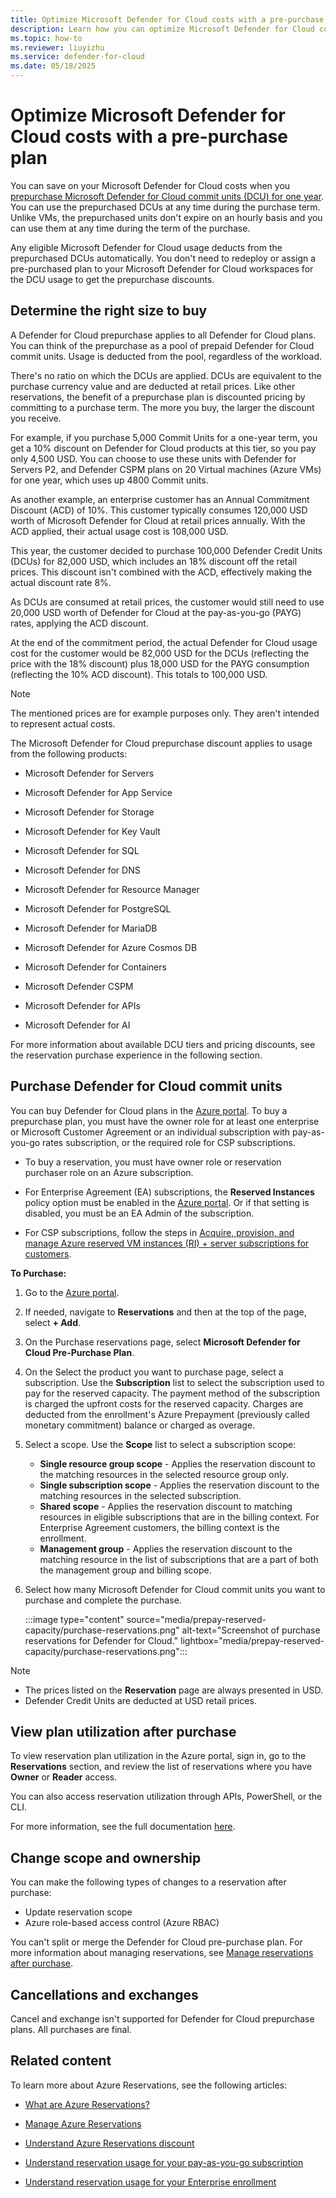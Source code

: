 ```yaml
---
title: Optimize Microsoft Defender for Cloud costs with a pre-purchase plan
description: Learn how you can optimize Microsoft Defender for Cloud costs with a pre-purchase plan.
ms.topic: how-to
ms.reviewer: liuyizhu
ms.service: defender-for-cloud
ms.date: 05/18/2025
---
```


# Optimize Microsoft Defender for Cloud costs with a pre-purchase plan

You can save on your Microsoft Defender for Cloud costs when you [prepurchase Microsoft Defender for Cloud commit units (DCU) for one year](https://azure.microsoft.com/pricing/details/defender-for-cloud/#pricing). You can use the prepurchased DCUs at any time during the purchase term. Unlike VMs, the prepurchased units don't expire on an hourly basis and you can use them at any time during the term of the purchase.

Any eligible Microsoft Defender for Cloud usage deducts from the prepurchased DCUs automatically. You don't need to redeploy or assign a pre-purchased plan to your Microsoft Defender for Cloud workspaces for the DCU usage to get the prepurchase discounts.

## Determine the right size to buy

A Defender for Cloud prepurchase applies to all Defender for Cloud plans. You can think of the prepurchase as a pool of prepaid Defender for Cloud commit units. Usage is deducted from the pool, regardless of the workload.

There's no ratio on which the DCUs are applied. DCUs are equivalent to the purchase currency value and are deducted at retail prices. Like other reservations, the benefit of a prepurchase plan is discounted pricing by committing to a purchase term. The more you buy, the larger the discount you receive.

For example, if you purchase 5,000 Commit Units for a one-year term, you get a 10% discount on Defender for Cloud products at this tier, so you pay only 4,500 USD. You can choose to use these units with Defender for Servers P2, and Defender CSPM plans on 20 Virtual machines (Azure VMs) for one year, which uses up 4800 Commit units.

As another example, an enterprise customer has an Annual Commitment Discount (ACD) of 10%. This customer typically consumes 120,000 USD worth of Microsoft Defender for Cloud at retail prices annually. With the ACD applied, their actual usage cost is 108,000 USD.

This year, the customer decided to purchase 100,000 Defender Credit Units (DCUs) for 82,000 USD, which includes an 18% discount off the retail prices. This discount isn't combined with the ACD, effectively making the actual discount rate 8%.

As DCUs are consumed at retail prices, the customer would still need to use 20,000 USD worth of Defender for Cloud at the pay-as-you-go (PAYG) rates, applying the ACD discount.

At the end of the commitment period, the actual Defender for Cloud usage cost for the customer would be 82,000 USD for the DCUs (reflecting the price with the 18% discount) plus 18,000 USD for the PAYG consumption (reflecting the 10% ACD discount). This totals to 100,000 USD.

> [!NOTE]
> The mentioned prices are for example purposes only. They aren't intended to represent actual costs.

The Microsoft Defender for Cloud prepurchase discount applies to usage from the following products:

- Microsoft Defender for Servers
- Microsoft Defender for App Service
- Microsoft Defender for Storage
- Microsoft Defender for Key Vault
- Microsoft Defender for SQL
- Microsoft Defender for DNS
- Microsoft Defender for Resource Manager
- Microsoft Defender for PostgreSQL
- Microsoft Defender for MariaDB
- Microsoft Defender for Azure Cosmos DB
- Microsoft Defender for Containers
- Microsoft Defender CSPM
- Microsoft Defender for APIs

- Microsoft Defender for AI

For more information about available DCU tiers and pricing discounts, see the reservation purchase experience in the following section.

## Purchase Defender for Cloud commit units

You can buy Defender for Cloud plans in the [Azure portal](https://portal.azure.com/). To buy a prepurchase plan, you must have the owner role for at least one enterprise or Microsoft Customer Agreement or an individual subscription with pay-as-you-go rates subscription, or the required role for CSP subscriptions.

- To buy a reservation, you must have owner role or reservation purchaser role on an Azure subscription.

- For Enterprise Agreement (EA) subscriptions, the **Reserved Instances** policy option must be enabled in the [Azure portal](/azure/cost-management-billing/manage/direct-ea-administration#view-and-manage-enrollment-policies). Or if that setting is disabled, you must be an EA Admin of the subscription.

- For CSP subscriptions, follow the steps in [Acquire, provision, and manage Azure reserved VM instances (RI) + server subscriptions for customers](/partner-center/azure-ri-server-subscriptions).

**To Purchase:**

1. Go to the [Azure portal](https://portal.azure.com/).
1. If needed, navigate to **Reservations** and then at the top of the page, select **+ Add**.
1. On the Purchase reservations page, select **Microsoft Defender for Cloud Pre-Purchase Plan**.
1. On the Select the product you want to purchase page, select a subscription. Use the **Subscription** list to select the subscription used to pay for the reserved capacity. The payment method of the subscription is charged the upfront costs for the reserved capacity. Charges are deducted from the enrollment's Azure Prepayment (previously called monetary commitment) balance or charged as overage.
1. Select a scope. Use the **Scope** list to select a subscription scope:
    - **Single resource group scope** - Applies the reservation discount to the matching resources in the selected resource group only.
    - **Single subscription scope** - Applies the reservation discount to the matching resources in the selected subscription.
    - **Shared scope** - Applies the reservation discount to matching resources in eligible subscriptions that are in the billing context. For Enterprise Agreement customers, the billing context is the enrollment.
    - **Management group** - Applies the reservation discount to the matching resource in the list of subscriptions that are a part of both the management group and billing scope.
1. Select how many Microsoft Defender for Cloud commit units you want to purchase and complete the purchase.

    :::image type="content" source="media/prepay-reserved-capacity/purchase-reservations.png" alt-text="Screenshot of purchase reservations for Defender for Cloud." lightbox="media/prepay-reserved-capacity/purchase-reservations.png":::

> [!NOTE]
>
> - The prices listed on the **Reservation** page are always presented in USD.
> - Defender Credit Units are deducted at USD retail prices.

## View plan utilization after purchase

To view reservation plan utilization in the Azure portal, sign in, go to the **Reservations** section, and review the list of reservations where you have **Owner** or **Reader** access.

You can also access reservation utilization through APIs, PowerShell, or the CLI.

For more information, see the full documentation [here](/azure/cost-management-billing/reservations/reservation-utilization).

## Change scope and ownership

You can make the following types of changes to a reservation after purchase:

- Update reservation scope
- Azure role-based access control (Azure RBAC)

You can't split or merge the Defender for Cloud pre-purchase plan. For more information about managing reservations, see [Manage reservations after purchase](/azure/cost-management-billing/reservations/manage-reserved-vm-instance).

## Cancellations and exchanges

Cancel and exchange isn't supported for Defender for Cloud prepurchase plans. All purchases are final.

## Related content

To learn more about Azure Reservations, see the following articles:

- [What are Azure Reservations?](/azure/cost-management-billing/reservations/save-compute-costs-reservations)

- [Manage Azure Reservations](/azure/cost-management-billing/reservations/manage-reserved-vm-instance)

- [Understand Azure Reservations discount](/azure/cost-management-billing/reservations/understand-reservation-charges)

- [Understand reservation usage for your pay-as-you-go subscription](/azure/cost-management-billing/reservations/understand-reserved-instance-usage)

- [Understand reservation usage for your Enterprise enrollment](/azure/cost-management-billing/reservations/understand-reserved-instance-usage-ea)
